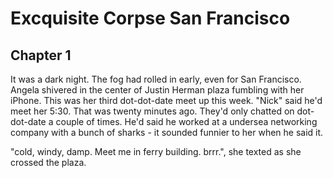 # Excquisite Corpse San Francisco
## Chapter 1
It was a dark night. The fog had rolled in early, even for San Francisco.  Angela shivered in the center of Justin Herman plaza fumbling with her iPhone.  This was her third dot-dot-date meet up this week.  "Nick" said he'd meet her 5:30.  That was twenty minutes ago.   They'd only chatted on dot-dot-date a couple of times.  He'd said he worked at a undersea networking company with a bunch of sharks - it sounded funnier to her when he said it.

"cold, windy, damp.  Meet me in ferry building. brrr.", she texted as she crossed the plaza.
